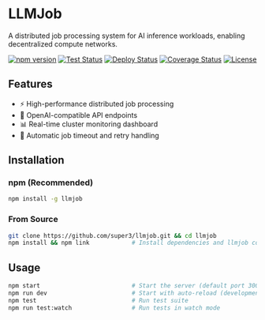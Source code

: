 # LLMJob

A distributed job processing system for AI inference workloads, enabling decentralized compute networks.

[![npm version](https://badge.fury.io/js/llmjob.svg)](https://www.npmjs.com/package/llmjob)
[![Test Status](https://img.shields.io/github/actions/workflow/status/super3/llmjob/test.yml?branch=main&label=tests)](https://github.com/super3/llmjob/actions/workflows/test.yml)
[![Deploy Status](https://img.shields.io/github/actions/workflow/status/super3/llmjob/railway-deploy.yml?branch=main&label=deploy)](https://github.com/super3/llmjob/actions/workflows/railway-deploy.yml)
[![Coverage Status](https://coveralls.io/repos/github/super3/llmjob/badge.svg?branch=main)](https://coveralls.io/github/super3/llmjob?branch=main)
[![License](https://img.shields.io/badge/license-MIT-blue.svg?label=license)](https://github.com/super3/llmjob/blob/main/LICENSE)

## Features

- ⚡ High-performance distributed job processing
- 🤖 OpenAI-compatible API endpoints
- 📊 Real-time cluster monitoring dashboard
- 🔄 Automatic job timeout and retry handling

## Installation

### npm (Recommended)
```bash
npm install -g llmjob
```

### From Source
```bash
git clone https://github.com/super3/llmjob.git && cd llmjob
npm install && npm link            # Install dependencies and llmjob command globally
```

## Usage

```bash
npm start                          # Start the server (default port 3001)
npm run dev                        # Start with auto-reload (development)
npm test                           # Run test suite
npm run test:watch                 # Run tests in watch mode
```